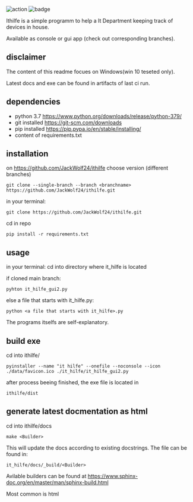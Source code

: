 
![action](https://github.com/JackWolf24/ithilfe/actions/workflows/python-app.yml/badge.svg) ![badge](https://github.com/JackWolf24/ithilfe/blob/main/.github/cov_badge.svg)

Ithilfe is a simple programm to help a It Department keeping track of devices in house. 

Available as console or gui app (check out corresponding branches). 

## disclaimer
The content of this readme focues on Windows(win 10 teseted only). 

Latest docs and exe can be found in artifacts of last ci run.

## dependencies
- python 3.7 https://www.python.org/downloads/release/python-379/
- git installed https://git-scm.com/downloads
- pip installed https://pip.pypa.io/en/stable/installing/
- content of requirements.txt

## installation 
on https://github.com/JackWolf24/ithilfe choose version (different branches)

`git clone --single-branch --branch <branchname> https://github.com/JackWolf24/ithilfe.git`


in your terminal:

  ```
  git clone https://github.com/JackWolf24/ithilfe.git
  ```
  
  cd in repo
  
  ```
  pip install -r requirements.txt
  ```
  
## usage
in your terminal:
  cd into directory where it_hilfe is located
  
  if cloned main branch:
  
  ```
  pyhton it_hilfe_gui2.py
  ```
  
  else a file that starts with it_hilfe.py:
  
  ```
  python <a file that starts with it_hilfe>.py
  ```
  
  The programs itselfs are self-explanatory. 
  
## build exe

  cd into ithilfe/
  
  ```
  pyinstaller --name "it hilfe" --onefile --noconsole --icon ./data/favicon.ico ./it_hilfe/it_hilfe_gui2.py
  ```
  
  after process beeing finished, the exe file is located in 
  
  ```
  ithilfe/dist
  ```
  

## generate latest docmentation as html

  cd into ithilfe/docs
  
  ```
  make <Builder>
  ```
  
  This will update the docs according to existing docstrings. The file can be found in:
  
  ```
  it_hilfe/docs/_build/<Builder>
  ```
  
  Avilable builders can be found at https://www.sphinx-doc.org/en/master/man/sphinx-build.html
  
  Most common is html
  
